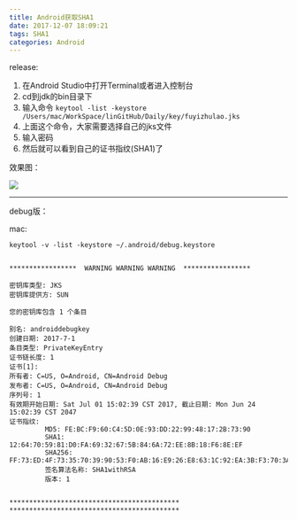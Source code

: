```yaml
---
title: Android获取SHA1
date: 2017-12-07 18:09:21
tags: SHA1
categories: Android
---
```



release:


1. 在Android Studio中打开Terminal或者进入控制台
2. cd到jdk的bin目录下
3. 输入命令 ``keytool -list -keystore /Users/mac/WorkSpace/linGitHub/Daily/key/fuyizhulao.jks``
4. 上面这个命令，大家需要选择自己的jks文件
5. 输入密码
6. 然后就可以看到自己的证书指纹(SHA1)了


效果图：


![](http://upload-images.jianshu.io/upload_images/2585384-e5e707e184452322.jpg?imageMogr2/auto-orient/strip%7CimageView2/2/w/1240)


----

debug版：

mac:

```
keytool -v -list -keystore ~/.android/debug.keystore


*****************  WARNING WARNING WARNING  *****************

密钥库类型: JKS
密钥库提供方: SUN

您的密钥库包含 1 个条目

别名: androiddebugkey
创建日期: 2017-7-1
条目类型: PrivateKeyEntry
证书链长度: 1
证书[1]:
所有者: C=US, O=Android, CN=Android Debug
发布者: C=US, O=Android, CN=Android Debug
序列号: 1
有效期开始日期: Sat Jul 01 15:02:39 CST 2017, 截止日期: Mon Jun 24 15:02:39 CST 2047
证书指纹:
         MD5: FE:BC:F9:60:C4:5D:0E:93:DD:22:99:48:17:2B:73:90
         SHA1: 12:64:70:59:81:D0:FA:69:32:67:5B:84:6A:72:EE:8B:18:F6:8E:EF
         SHA256: FF:73:ED:4F:73:35:70:39:90:53:F0:AB:16:E9:26:E8:63:1C:92:EA:3B:F3:70:3A:16:67:9C:85:C8:B9:B6:03
         签名算法名称: SHA1withRSA
         版本: 1


*******************************************
*******************************************

```
















